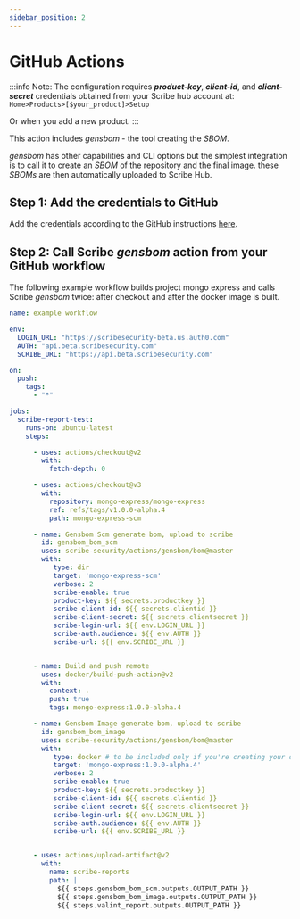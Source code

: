 ```yaml
---
sidebar_position: 2
---
```


# GitHub Actions

:::info Note:
The configuration requires <em><b>product-key</b></em>, <em><b>client-id</b></em>, and <em><b>client-secret</b></em> credentials obtained from your Scribe hub account at: `Home>Products>[$your_product]>Setup`

Or when you add a new product.
:::

This action includes *gensbom* - the tool creating the *SBOM*.

*gensbom* has other capabilities and CLI options but the simplest integration is to call it to create an *SBOM* of the repository and the final image. these *SBOMs* are then automatically uploaded to Scribe Hub.

## Step 1: Add the credentials to GitHub

Add the credentials according to the GitHub instructions <a href='https://docs.github.com/en/actions/security-guides/encrypted-secrets'>here</a>. 

## Step 2: Call Scribe *gensbom* action from your GitHub workflow

The following example workflow builds project mongo express and calls Scribe *gensbom* twice: after checkout and after the docker image is built.

```YAML
name: example workflow

env:
  LOGIN_URL: "https://scribesecurity-beta.us.auth0.com"
  AUTH: "api.beta.scribesecurity.com"
  SCRIBE_URL: "https://api.beta.scribesecurity.com"

on: 
  push:
    tags:
      - "*"

jobs:
  scribe-report-test:
    runs-on: ubuntu-latest
    steps:

      - uses: actions/checkout@v2
        with:
          fetch-depth: 0

      - uses: actions/checkout@v3
        with:
          repository: mongo-express/mongo-express
          ref: refs/tags/v1.0.0-alpha.4
          path: mongo-express-scm

      - name: Gensbom Scm generate bom, upload to scribe
        id: gensbom_bom_scm
        uses: scribe-security/actions/gensbom/bom@master
        with:
           type: dir
           target: 'mongo-express-scm'
           verbose: 2
           scribe-enable: true
           product-key: ${{ secrets.productkey }}
           scribe-client-id: ${{ secrets.clientid }}
           scribe-client-secret: ${{ secrets.clientsecret }}
           scribe-login-url: ${{ env.LOGIN_URL }}
           scribe-auth.audience: ${{ env.AUTH }}
           scribe-url: ${{ env.SCRIBE_URL }}


      - name: Build and push remote
        uses: docker/build-push-action@v2
        with:
          context: .
          push: true
          tags: mongo-express:1.0.0-alpha.4

      - name: Gensbom Image generate bom, upload to scribe
        id: gensbom_bom_image
        uses: scribe-security/actions/gensbom/bom@master
        with:
           type: docker # to be included only if you're creating your docker image locally
           target: 'mongo-express:1.0.0-alpha.4'
           verbose: 2
           scribe-enable: true
           product-key: ${{ secrets.productkey }}
           scribe-client-id: ${{ secrets.clientid }}
           scribe-client-secret: ${{ secrets.clientsecret }}
           scribe-login-url: ${{ env.LOGIN_URL }}
           scribe-auth.audience: ${{ env.AUTH }}
           scribe-url: ${{ env.SCRIBE_URL }}


      - uses: actions/upload-artifact@v2
        with:
          name: scribe-reports
          path: |
            ${{ steps.gensbom_bom_scm.outputs.OUTPUT_PATH }}
            ${{ steps.gensbom_bom_image.outputs.OUTPUT_PATH }}
            ${{ steps.valint_report.outputs.OUTPUT_PATH }}
```